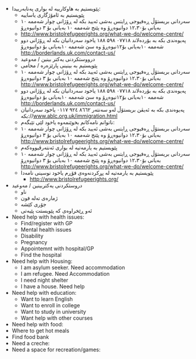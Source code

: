-   پێویستیم به‌ هاوکارییه‌ له‌ بواری په‌نابه‌رییدا:
    -   پێویستیم به‌ ئامۆژگاری یاساییه‌
    - سه‌ردانی بریستۆڵ ڕه‌فیوجی ڕایتس به‌شی ئه‌یید بکه‌ له‌ ڕۆژانی چوار شه‌ممه‌ ۱۰ به‌یانی بۆ۱۲،۳۰ دوانیوه‌ڕۆ وه‌ پێنج شه‌ممه‌ ۱۰ به‌یانی بۆ ۳ دوانیوه‌ڕۆ 
     - http://www.bristolrefugeerights.org/what-we-do/welcome-centre/
     - په‌یوه‌ندی بکه‌ به‌ بۆرده‌لاند ۰۷۷۱۸ ۵۹۸ ۱۸۸ یاخود سه‌ردانیان بکه‌ له‌ ڕۆژانی دوو شه‌ممه‌ ۱۰به‌یانی بۆ۱۲نیوه‌ڕۆ وه‌ سێ شه‌ممه‌ ۱۰به‌یانی بۆ  دوانیوه‌ڕۆ http://borderlands.uk.com/contact-us/
     - درووستکردنی یه‌کتر بینین / مه‌وعید 
    - پێویستیم به‌ بینینی پارێزه‌ره‌ / محامی
     - سه‌ردانی بریستۆڵ ڕه‌فیوجی ڕایتس به‌شی ئه‌یید بکه‌ له‌ ڕۆژانی چوار شه‌ممه‌ ۱۰ به‌یانی بۆ۱۲،۳۰ دوانیوه‌ڕۆ وه‌ پێنج شه‌ممه‌ ۱۰ به‌یانی بۆ ۳ دوانیوه‌ڕۆ http://www.bristolrefugeerights.org/what-we-do/welcome-centre/
     - په‌یوه‌ندی بکه‌ به‌ بۆرده‌لاند ۰۷۷۱۸ ۵۹۸ ۱۸۸ یاخود سه‌ردانیان بکه‌ له‌ ڕۆژانی دوو شه‌ممه‌ ۱۰به‌یانی بۆ۱۲نیوه‌ڕۆ وه‌ سێ شه‌ممه‌ ۱۰به‌یانی بۆ دوانیوه‌ڕۆ http://borderlands.uk.com/contact-us/
     - په‌یوه‌ندی بکه‌ به‌ ئه‌یڤن بریستۆڵ له‌و سه‌نته‌ر  ۸٦٦۲ ۹۲٤ ۰۱۱۷ یاخود سه‌ردانیان بکه‌://www.ablc.org.uk/immigration.html
    - ناتوانم نامه‌کانم بخوێنمه‌وه‌ یاخود لێی تێبگه‌م:
     - سه‌ردانی بریستۆڵ ڕه‌فیوجی ڕایتس به‌شی ئه‌یید بکه‌ له‌ ڕۆژانی چوار شه‌ممه‌ ۱۰ به‌یانی بۆ۱۲،۳۰ دوانیوه‌ڕۆ وه‌ پێنج شه‌ممه‌ ۱۰ به‌یانی بۆ ۳ دوانیوه‌ڕۆ http://www.bristolrefugeerights.org/what-we-do/welcome-centre/
    - پێویستیم به‌ یارمه‌تیه‌ له‌ بواری ئه‌نته‌رڤیووه‌که‌م 
    - سه‌ردانی بریستۆڵ ڕه‌فیوجی ڕایتس به‌شی ئه‌یید بکه‌ له‌ ڕۆژانی چوار شه‌ممه‌ ۱۰ به‌یانی بۆ۱۲،۳۰ دوانیوه‌ڕۆ وه‌ پێنج شه‌ممه‌ ۱۰ به‌یانی بۆ ۳ دوانیوه‌ڕۆ http://www.bristolrefugeerights.org/what-we-do/welcome-centre/
    - پێویستیم به‌ یارمه‌تیه‌ له‌ پڕکردنه‌وه‌ی فۆڕم یاخود نوسینی نامه‌دا
        - http://www.bristolrefugeerights.org/ 
   - دروستکردنی  یه‌کتربینین / مه‌وعید
     - ناو
     - ژماره‌ی ته‌له‌ فون
     - جۆری کێشه‌
     - ئه‌و ڕێخراوه‌ی که‌ پێویستت پێیه‌تی
- Need help with health issues:
    - Find/register with GP
    - Mental health issues
    - Disability
    - Pregnancy
    - Appointemnt with hospital/GP
    - Find the hospital
- Need help with Housing:
    - I am asylum seeker. Need accommodation
    - I am refugee. Need Accommodation
    - I need night shelter
    - I have a house. Need help
- Need help with education:
    - Want to learn English 
    - Want to enroll in college
    - Want to study in university
    - Want help with other courses
- Need help with food:
 - Where to get hot meals
 - Find food bank
- Need a creche:
- Need a space for recreation/games:

